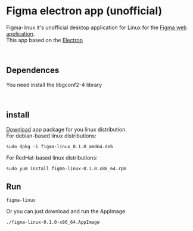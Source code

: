 # Figma electron app (unofficial)

Figma-linux it's unofficial desktop application for Linux for the [Figma web application](https://figma.com). <br>
This app based on the [Electron](http://electron.atom.io)

<br>

## Dependences
You need install the libgconf2-4 library

<br>

## install
[Download](https://github.com/ChugunovRoman/figma-linux/releases) app package for you linux distribution. <br>
For debian-based linux distributions:
```
sudo dpkg -i figma-linux_0.1.0_amd64.deb
```

For RedHat-based linux distributions:
```
sudo yum install figma-linux-0.1.0.x86_64.rpm
```

## Run

```
figma-linux
```

Or you can just download and run the AppImage.

```
./figma-linux-0.1.0-x86_64.AppImage
```
